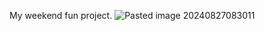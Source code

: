 My weekend fun project.
![Pasted image 20240827083011](https://github.com/user-attachments/assets/1fa66886-9a28-414c-9fdb-1b0e049b8e65)
